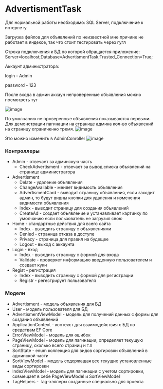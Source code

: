 # AdvertismentTask
Для нормальной работы необходимо: SQL Server, подключение к интернету

Загрузка файлов для объявлений по неизвестной мне причине не работает в яндексе, так что стоит тестировать через гугл

Строка подключения к БД по которой обращается приложение: Server=localhost;Database=AdvertismentTask;Trusted_Connection=True;

Аккаунт администратора:

login - Admin

password - 123

После входа в админ аккаун непроверенные объявления можно посмотреть тут

![image](https://user-images.githubusercontent.com/100556773/187788312-48b3a770-dd29-458c-98dd-35ca205d2e90.png)

По умолчанию не проверенные объявления показываются первыми. Для демонстрации пагинации на странице админа кол-во объявлений на страницу ограниченно тремя.
![image](https://user-images.githubusercontent.com/100556773/187788561-6c7fde15-6cb4-42e6-8a40-894e51a0dd76.png)

Это можно изменить в AdminConroller
![image](https://user-images.githubusercontent.com/100556773/187788725-c225a05d-a573-4d22-bae1-898f5d429167.png)

### Контроллеры

* Admin - отвечает за админскую часть
    * CheckAdvertisment - отвечает за вывод списка объявлений на странице администратора
* Advertisment
    * Delate - удаление объявления
    * ChangeAvailable - меняет видимость объявления
    * AdvertismentCard - выводит страницу объявления, если заходит админ, то будут видны кнопки для удаления и изменения видимости объявления
    * Index - выводит страницу для создания объявлений
    * CreateAd - создает объявление и устанавливает картинку по умолчанию если пользователь не загрузил свою
* Home - стандартные действия для всего сайта
    * Index - выводить страницу с объявлениями
    * Denied - страница отказа в доступе
    * Privacy - страница для правил на будещее
    * Logout - выход с аккаунта
* Login - вход
    * Index - выводить страницу с формой для входа
    * Validate - проверяет информацию введенную пользователем и создает куки
* Regist - регистрация
    * Index - выводить страницу с формой для регистрации
    * Registr - регестрирует пользователя

### Модели
* Advertisment - модель объявления для БД
* User - модель пользователя для БД
* AdvertismentViewModel - модель для получений данных с формы для создания объявлений
* ApplicationContext - контекст для взаимодействия с БД по средствам EF Core
* ErrorViewModel - модель для ошибок
* PageViewModel - модель для пагинации, определяет текущую страницу, сколько всего страниц и т.п
* SortState - enum коллекция для видов сортировки объявлений в админской части
* SortViewModel - модель содержащая все текущие установленные виды сортировки 
* IndexViewModel - модель для пагинации с учетом сортировки, совмещает в себе PageViewModel и SortViewModel
* TagHelpers - Tag-хэлперы созданные специально для проекта

        
